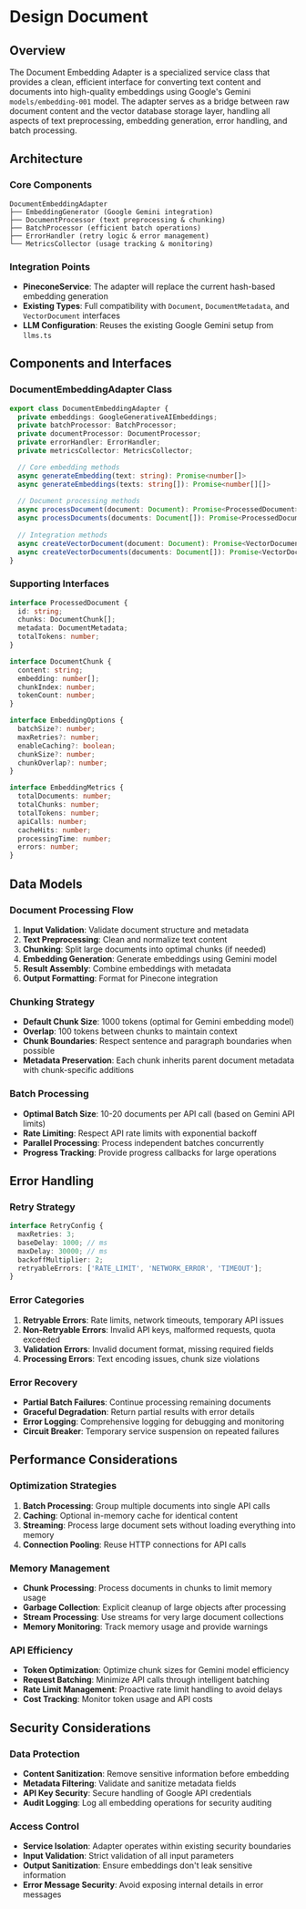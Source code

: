 # Design Document

## Overview

The Document Embedding Adapter is a specialized service class that provides a clean, efficient interface for converting text content and documents into high-quality embeddings using Google's Gemini `models/embedding-001` model. The adapter serves as a bridge between raw document content and the vector database storage layer, handling all aspects of text preprocessing, embedding generation, error handling, and batch processing.

## Architecture

### Core Components

```
DocumentEmbeddingAdapter
├── EmbeddingGenerator (Google Gemini integration)
├── DocumentProcessor (text preprocessing & chunking)
├── BatchProcessor (efficient batch operations)
├── ErrorHandler (retry logic & error management)
└── MetricsCollector (usage tracking & monitoring)
```

### Integration Points

- **PineconeService**: The adapter will replace the current hash-based embedding generation
- **Existing Types**: Full compatibility with `Document`, `DocumentMetadata`, and `VectorDocument` interfaces
- **LLM Configuration**: Reuses the existing Google Gemini setup from `llms.ts`

## Components and Interfaces

### DocumentEmbeddingAdapter Class

```typescript
export class DocumentEmbeddingAdapter {
  private embeddings: GoogleGenerativeAIEmbeddings;
  private batchProcessor: BatchProcessor;
  private documentProcessor: DocumentProcessor;
  private errorHandler: ErrorHandler;
  private metricsCollector: MetricsCollector;

  // Core embedding methods
  async generateEmbedding(text: string): Promise<number[]>
  async generateEmbeddings(texts: string[]): Promise<number[][]>
  
  // Document processing methods
  async processDocument(document: Document): Promise<ProcessedDocument>
  async processDocuments(documents: Document[]): Promise<ProcessedDocument[]>
  
  // Integration methods
  async createVectorDocument(document: Document): Promise<VectorDocument>
  async createVectorDocuments(documents: Document[]): Promise<VectorDocument[]>
}
```

### Supporting Interfaces

```typescript
interface ProcessedDocument {
  id: string;
  chunks: DocumentChunk[];
  metadata: DocumentMetadata;
  totalTokens: number;
}

interface DocumentChunk {
  content: string;
  embedding: number[];
  chunkIndex: number;
  tokenCount: number;
}

interface EmbeddingOptions {
  batchSize?: number;
  maxRetries?: number;
  enableCaching?: boolean;
  chunkSize?: number;
  chunkOverlap?: number;
}

interface EmbeddingMetrics {
  totalDocuments: number;
  totalChunks: number;
  totalTokens: number;
  apiCalls: number;
  cacheHits: number;
  processingTime: number;
  errors: number;
}
```

## Data Models

### Document Processing Flow

1. **Input Validation**: Validate document structure and metadata
2. **Text Preprocessing**: Clean and normalize text content
3. **Chunking**: Split large documents into optimal chunks (if needed)
4. **Embedding Generation**: Generate embeddings using Gemini model
5. **Result Assembly**: Combine embeddings with metadata
6. **Output Formatting**: Format for Pinecone integration

### Chunking Strategy

- **Default Chunk Size**: 1000 tokens (optimal for Gemini embedding model)
- **Overlap**: 100 tokens between chunks to maintain context
- **Chunk Boundaries**: Respect sentence and paragraph boundaries when possible
- **Metadata Preservation**: Each chunk inherits parent document metadata with chunk-specific additions

### Batch Processing

- **Optimal Batch Size**: 10-20 documents per API call (based on Gemini API limits)
- **Rate Limiting**: Respect API rate limits with exponential backoff
- **Parallel Processing**: Process independent batches concurrently
- **Progress Tracking**: Provide progress callbacks for large operations

## Error Handling

### Retry Strategy

```typescript
interface RetryConfig {
  maxRetries: 3;
  baseDelay: 1000; // ms
  maxDelay: 30000; // ms
  backoffMultiplier: 2;
  retryableErrors: ['RATE_LIMIT', 'NETWORK_ERROR', 'TIMEOUT'];
}
```

### Error Categories

1. **Retryable Errors**: Rate limits, network timeouts, temporary API issues
2. **Non-Retryable Errors**: Invalid API keys, malformed requests, quota exceeded
3. **Validation Errors**: Invalid document format, missing required fields
4. **Processing Errors**: Text encoding issues, chunk size violations

### Error Recovery

- **Partial Batch Failures**: Continue processing remaining documents
- **Graceful Degradation**: Return partial results with error details
- **Error Logging**: Comprehensive logging for debugging and monitoring
- **Circuit Breaker**: Temporary service suspension on repeated failures



## Performance Considerations

### Optimization Strategies

1. **Batch Processing**: Group multiple documents into single API calls
2. **Caching**: Optional in-memory cache for identical content
3. **Streaming**: Process large document sets without loading everything into memory
4. **Connection Pooling**: Reuse HTTP connections for API calls

### Memory Management

- **Chunk Processing**: Process documents in chunks to limit memory usage
- **Garbage Collection**: Explicit cleanup of large objects after processing
- **Stream Processing**: Use streams for very large document collections
- **Memory Monitoring**: Track memory usage and provide warnings

### API Efficiency

- **Token Optimization**: Optimize chunk sizes for Gemini model efficiency
- **Request Batching**: Minimize API calls through intelligent batching
- **Rate Limit Management**: Proactive rate limit handling to avoid delays
- **Cost Tracking**: Monitor token usage and API costs

## Security Considerations

### Data Protection

- **Content Sanitization**: Remove sensitive information before embedding
- **Metadata Filtering**: Validate and sanitize metadata fields
- **API Key Security**: Secure handling of Google API credentials
- **Audit Logging**: Log all embedding operations for security auditing

### Access Control

- **Service Isolation**: Adapter operates within existing security boundaries
- **Input Validation**: Strict validation of all input parameters
- **Output Sanitization**: Ensure embeddings don't leak sensitive information
- **Error Message Security**: Avoid exposing internal details in error messages